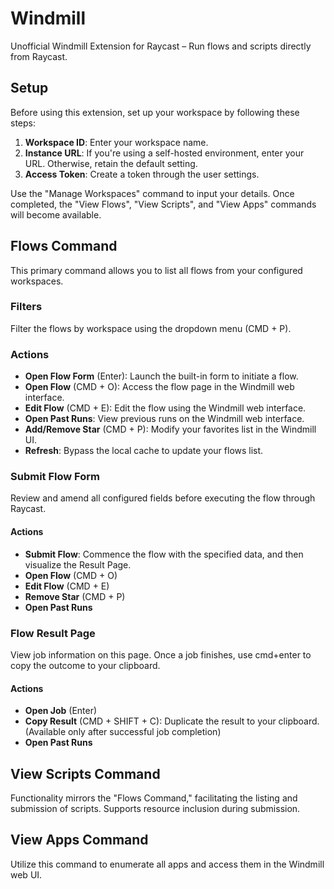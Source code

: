 # Windmill

Unofficial Windmill Extension for Raycast – Run flows and scripts directly from Raycast.

## Setup

Before using this extension, set up your workspace by following these steps:

1. **Workspace ID**: Enter your workspace name.
2. **Instance URL**: If you're using a self-hosted environment, enter your URL. Otherwise, retain the default setting.
3. **Access Token**: Create a token through the user settings.

Use the "Manage Workspaces" command to input your details. Once completed, the "View Flows", "View Scripts", and "View Apps" commands will become available.

## Flows Command

This primary command allows you to list all flows from your configured workspaces.

### Filters
Filter the flows by workspace using the dropdown menu (CMD + P).

### Actions

- **Open Flow Form** (Enter): Launch the built-in form to initiate a flow.
- **Open Flow** (CMD + O): Access the flow page in the Windmill web interface.
- **Edit Flow** (CMD + E): Edit the flow using the Windmill web interface.
- **Open Past Runs**: View previous runs on the Windmill web interface.
- **Add/Remove Star** (CMD + P): Modify your favorites list in the Windmill UI.
- **Refresh**: Bypass the local cache to update your flows list.

### Submit Flow Form
Review and amend all configured fields before executing the flow through Raycast.

#### Actions 
- **Submit Flow**: Commence the flow with the specified data, and then visualize the Result Page.
- **Open Flow** (CMD + O)
- **Edit Flow** (CMD + E)
- **Remove Star** (CMD + P)
- **Open Past Runs**

### Flow Result Page
View job information on this page. Once a job finishes, use cmd+enter to copy the outcome to your clipboard.

#### Actions 
- **Open Job** (Enter)
- **Copy Result** (CMD + SHIFT + C): Duplicate the result to your clipboard. (Available only after successful job completion)
- **Open Past Runs**

## View Scripts Command
Functionality mirrors the "Flows Command," facilitating the listing and submission of scripts. Supports resource inclusion during submission.

## View Apps Command
Utilize this command to enumerate all apps and access them in the Windmill web UI.
